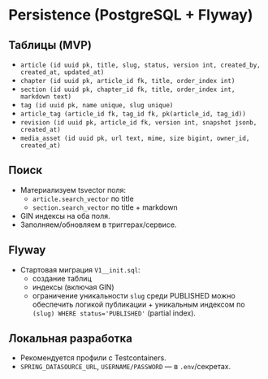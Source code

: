 # Persistence (PostgreSQL + Flyway)

## Таблицы (MVP)
- `article (id uuid pk, title, slug, status, version int, created_by, created_at, updated_at)`
- `chapter (id uuid pk, article_id fk, title, order_index int)`
- `section (id uuid pk, chapter_id fk, title, order_index int, markdown text)`
- `tag (id uuid pk, name unique, slug unique)`
- `article_tag (article_id fk, tag_id fk, pk(article_id, tag_id))`
- `revision (id uuid pk, article_id fk, version int, snapshot jsonb, created_at)`
- `media_asset (id uuid pk, url text, mime, size bigint, owner_id, created_at)`

## Поиск
- Материализуем tsvector поля:
    - `article.search_vector` по title
    - `section.search_vector` по title + markdown
- GIN индексы на оба поля.
- Заполняем/обновляем в триггерах/сервисе.

## Flyway
- Стартовая миграция `V1__init.sql`:
    - создание таблиц
    - индексы (включая GIN)
    - ограничение уникальности `slug` среди PUBLISHED можно обеспечить логикой публикации + уникальным индексом по `(slug) WHERE status='PUBLISHED'` (partial index).

## Локальная разработка
- Рекомендуется профили с Testcontainers.
- `SPRING_DATASOURCE_URL`, `USERNAME/PASSWORD` — в `.env`/секретах.
